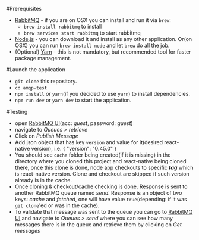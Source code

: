 #Prerequisites
* [RabbitMQ]('http://www.rabbitmq.com/') - if you are on OSX you can install and run it via `brew`:
  - `brew install rabbitmq` to install
  - `brew services start rabbitmq` to start rabbitmq
* [Node.js]('https://nodejs.org/en/') - you can download it and install as any other application. Or(on OSX) you can run `brew install node` and let `brew` do all the job.
* (Optional) [Yarn]('https://yarnpkg.com/') - this is not mandatory, but recommended tool for faster package management.

#Launch the application
- `git clone` this repository.
- `cd amqp-test`
- `npm install` or `yarn`(if you decided to use `yarn`) to install dependencies.
- `npm run dev` or `yarn dev` to start the application.

#Testing
- open [RabbitMQ UI]('http://localhost:15672/')(acc: _guest_, password: _guest_)
- navigate to _Queues > retrieve_
- Click on _Publish Message_
- Add json object that has key `version` and value for it(desired react-native version), i.e. { "version": "0.45.0" }
- You should see `cache` folder being created(if it is missing) in the directory where you cloned this project and react-native being cloned there, once this clone is done, node app checkouts to specific **_tag_** which is react-native version. Clone and checkout are skipped if such version already is in the cache.
- Once cloning & checkout/cache checking is done. Response is sent to another RabbitMQ queue named _send_. Response is an object of two keys: _cache_ and _fetched_, one will have value `true`(depending: if it was `git clone`'ed or was in the cache).
- To validate that message was sent to the queue you can go to [RabbitMQ UI]('http://localhost:15672/') and navigate to _Queues > send_ where you can see how many messages there is in the queue and retrieve them by clicking on _Get messages_
